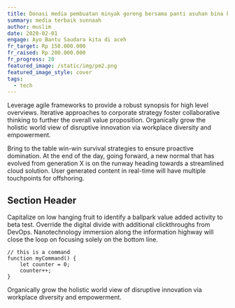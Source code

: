 ```yaml
---
title: Donasi media pembuatan minyak goreng bersama panti asuhan bina karya swadaya mandala
summary: media terbaik sunnaah
author: muslim 
date: 2020-02-01
engage: Ayo Bantu Saudara kita di aceh
fr_target: Rp 150.000.000
fr_raised: Rp 200.000.000
fr_progress: 20
featured_image: /static/img/pm2.png
featured_image_style: cover
tags:
  - tech
---
```

Leverage agile frameworks to provide a robust synopsis for high level overviews. Iterative approaches to corporate strategy foster collaborative thinking to further the overall value proposition. Organically grow the holistic world view of disruptive innovation via workplace diversity and empowerment.

Bring to the table win-win survival strategies to ensure proactive domination. At the end of the day, going forward, a new normal that has evolved from generation X is on the runway heading towards a streamlined cloud solution. User generated content in real-time will have multiple touchpoints for offshoring.

## Section Header

Capitalize on low hanging fruit to identify a ballpark value added activity to beta test. Override the digital divide with additional clickthroughs from DevOps. Nanotechnology immersion along the information highway will close the loop on focusing solely on the bottom line.

``` text/2-3
// this is a command
function myCommand() {
	let counter = 0;
	counter++;
}
```
Organically grow the holistic world view of disruptive innovation via workplace diversity and empowerment.
